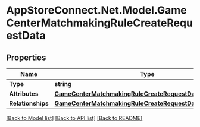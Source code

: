 # AppStoreConnect.Net.Model.GameCenterMatchmakingRuleCreateRequestData

## Properties

Name | Type | Description | Notes
------------ | ------------- | ------------- | -------------
**Type** | **string** |  | 
**Attributes** | [**GameCenterMatchmakingRuleCreateRequestDataAttributes**](GameCenterMatchmakingRuleCreateRequestDataAttributes.md) |  | 
**Relationships** | [**GameCenterMatchmakingRuleCreateRequestDataRelationships**](GameCenterMatchmakingRuleCreateRequestDataRelationships.md) |  | 

[[Back to Model list]](../README.md#documentation-for-models) [[Back to API list]](../README.md#documentation-for-api-endpoints) [[Back to README]](../README.md)

